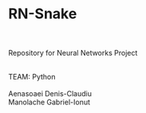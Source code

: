 # RN-Snake
<br><br>
Repository for Neural Networks Project
<br><br>

TEAM: Python
<br><br>
Aenasoaei Denis-Claudiu
<br>
Manolache Gabriel-Ionut
